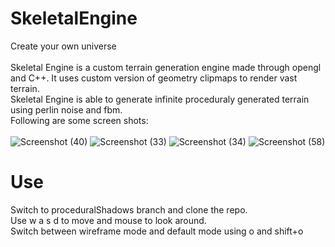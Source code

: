 # SkeletalEngine
Create your own universe\
\
Skeletal Engine is a custom terrain generation engine made through opengl and C++. It uses custom version of geometry clipmaps to render vast terrain.\
Skeletal Engine is able to generate infinite proceduraly generated terrain using perlin noise and fbm.\
Following are some screen shots:\
\
![Screenshot (40)](https://user-images.githubusercontent.com/47611597/169529936-1fc5d81a-7264-4862-87d7-191b15a4baf0.png)
![Screenshot (33)](https://user-images.githubusercontent.com/47611597/169529832-c25becd2-9584-410e-8cc8-89db0869df01.png)
![Screenshot (34)](https://user-images.githubusercontent.com/47611597/169529852-7f38e65a-bc9e-4312-bd9d-e5e5821bac02.png)
![Screenshot (58)](https://user-images.githubusercontent.com/47611597/171815319-ddbc85b9-d1e2-4b59-973f-70a27d052b9c.png)


# Use
Switch to proceduralShadows branch and clone the repo.\
Use w a s d to move and mouse to look around.\
Switch between wireframe mode and default mode using o and shift+o
